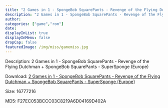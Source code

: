 ```yaml
---
title: "2 Games in 1 - SpongeBob SquarePants - Revenge of the Flying Dutchman + SpongeBob SquarePants - SuperSponge (Europe)"
description: "2 Games in 1 - SpongeBob SquarePants - Revenge of the Flying Dutchman + SpongeBob SquarePants - SuperSponge (Europe)"
author: 
categories: ["game","rom"]
date: 
displayInList: true
displayInMenu: false
dropCap: false
featuredImage: /img/miss/gamemiss.jpg
---
```


Description: 2 Games in 1 - SpongeBob SquarePants - Revenge of the Flying Dutchman + SpongeBob SquarePants - SuperSponge (Europe)

Download: <a style="text-decoration:underline;" href="https://mega.nz/#!eDYCEI5R!zNDIT8B73oISEenswCYW4IBzKw2BMheeYXN-D1yTOJ0" target = "_blank" rel = "nofollow" > 2 Games in 1 - SpongeBob SquarePants - Revenge of the Flying Dutchman + SpongeBob SquarePants - SuperSponge (Europe)</a>

Size: 16777216

MD5: F27EC053BCCC03C8219A6D04169D402A

